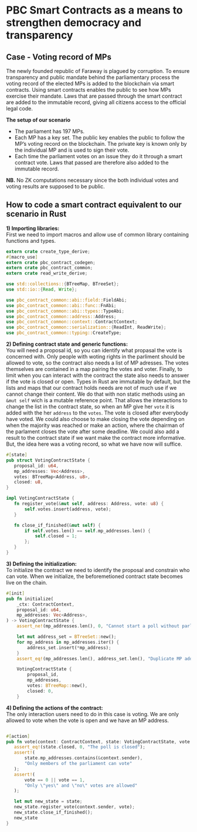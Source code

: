 # PBC Smart Contracts as a means to strengthen democracy and transparency

## Case - Voting record of MPs
The newly founded republic of Faraway is plagued by corruption. To ensure transparency and public mandate behind the parliamentary process the voting record of the elected MPs is added to the blockchain via smart contracts. Using smart contracts enables the public to see how MPs exercise their mandate. Laws that are passed through the smart contract are added to the immutable record, giving all citizens access to the official legal code.


**The setup of our scenario**
- The parliament has 197 MPs.
- Each MP has a key set. The public key enables the public to follow the MP’s voting record on the blockchain. The private key is known only by the individual MP and is used to sign their vote.
- Each time the parliament votes on an issue they do it through a smart contract vote. Laws that passed are therefore also added to the immutable record.


**NB.** No ZK computations necessary since the both individual votes and voting results are supposed to be public.
  
## How to code a smart contract equivalent to our scenario in Rust  

**1) Importing libraries:**  
First we need to import macros and allow use of common library containing functions and types.
 ````rust
extern crate create_type_derive;
#[macro_use]
extern crate pbc_contract_codegen;
extern crate pbc_contract_common;
extern crate read_write_derive;

use std::collections::{BTreeMap, BTreeSet};
use std::io::{Read, Write};

use pbc_contract_common::abi::field::FieldAbi;
use pbc_contract_common::abi::func::FnAbi;
use pbc_contract_common::abi::types::TypeAbi;
use pbc_contract_common::address::Address;
use pbc_contract_common::context::ContractContext;
use pbc_contract_common::serialization::{ReadInt, ReadWrite};
use pbc_contract_common::typing::CreateType;
 ````

**2) Defining contract state and generic functions:**  
 You will need a proposal id, so you can identify what propasal the vote is concerned with. Only people with woting rights in the parliment should be allowed to vote, so the contract also needs a list of MP adresses. The votes themselves are contained in a map pairing the votes and voter. Finally, to limit when you can interact with the contract the state also needs to answer if the vote is closed or open. Types in Rust are immutable by default, but the lists and maps that our contract holds needs are not of much use if we cannot change their content. We do that with non static methods using an ````&mut self```` wich is a mutable reference point. That allows the interactions to change the list in the contract state, so when an MP give her ````vote```` it is added with the her ````address```` to the ````votes````. The vote is closed after everybody have voted. We could also choose to make closing the vote depending on when the majority was reached or make an action, where the chairman of the parlament closes the vote after some deadline. We could also add a result to the contract state if we want make the contract more informative. But, the idea here was a voting record, so what we have now will suffice.
 ````rust
#[state]
pub struct VotingContractState {
    proposal_id: u64,
    mp_addresses: Vec<Address>,
    votes: BTreeMap<Address, u8>,
    closed: u8,
}

impl VotingContractState {
    fn register_vote(&mut self, address: Address, vote: u8) {
        self.votes.insert(address, vote);
    }

    fn close_if_finished(&mut self) {
        if self.votes.len() == self.mp_addresses.len() {
            self.closed = 1;
        };
    }
}
 ````
 **3) Defining the initialization:**  
 To initialize the contract we need to identify the proposal and constrain who can vote. When we initialize, the beforemetioned contract state becomes live on the chain.
````rust
#[init]
pub fn initialize(
    _ctx: ContractContext,
    proposal_id: u64,
    mp_addresses: Vec<Address>,
) -> VotingContractState {
    assert_ne!(mp_addresses.len(), 0, "Cannot start a poll without parliament members");

    let mut address_set = BTreeSet::new();
    for mp_address in mp_addresses.iter() {
        address_set.insert(*mp_address);
    }
    assert_eq!(mp_addresses.len(), address_set.len(), "Duplicate MP address in input");

    VotingContractState {
        proposal_id,
        mp_addresses,
        votes: BTreeMap::new(),
        closed: 0,
    }
````

**4) Defining the actions of the contract:**  
The only interaction users need to do in this case is voting. We are only allowed to vote when the vote is open and we have an MP address.
 ````rust

#[action]
pub fn vote(context: ContractContext, state: VotingContractState, vote: u8) -> VotingContractState {
    assert_eq!(state.closed, 0, "The poll is closed");
    assert!(
        state.mp_addresses.contains(&context.sender),
        "Only members of the parliament can vote"
    );
    assert!(
        vote == 0 || vote == 1,
        "Only \"yes\" and \"no\" votes are allowed"
    );

    let mut new_state = state;
    new_state.register_vote(context.sender, vote);
    new_state.close_if_finished();
    new_state
}
 ````
